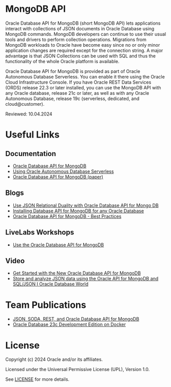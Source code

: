 # MongoDB API

Oracle Database API for MongoDB (short MongoDB API) lets applications interact with collections of JSON documents in Oracle Database using MongoDB commands. MongoDB developers can continue to use their usual tools and drivers to perform collection operations. Migrations from MongoDB workloads to Oracle have become easy since no or only minor application changes are required except for the connection string. A major advantage is that JSON Collections can be used with SQL and thus the functionality of the whole Oracle platform is available. 

Oracle Database API for MongoDB is provided as part of Oracle Autonomous Database Serverless. You can enable it there using the Oracle Cloud Infrastructure Console. If you have Oracle REST Data Services (ORDS) release 22.3 or later installed, you can use the MongoDB API with any Oracle database, release 21c or later, as well as with any Oracle Autonomous Database, release 19c (serverless, dedicated, and cloud@customer).

Reviewed: 10.04.2024

# Useful Links

## Documentation

- [Oracle Database API for MongoDB](https://docs.oracle.com/en/database/oracle/mongodb-api/mgapi/overview-oracle-database-api-mongodb.html)
- [Using Oracle Autonomous Database Serverless](https://docs.oracle.com/en/cloud/paas/autonomous-database/serverless/adbsb/mongo-using-oracle-database-api-mongodb.html#GUID-49018B09-9712-44DC-A950-B8129E7DA0D2)
- [Oracle Database API for MongoDB (paper)](https://docs.oracle.com/en/database/oracle/mongodb-api/mgapi/oracle-database-api-mongodb.pdf)

## Blogs

- [Use JSON Relational Duality with Oracle Database API for Mongo DB](https://blogs.oracle.com/datawarehousing/post/use-json-relational-duality-with-oracle-database-api-for-mongo-db)
- [Installing Database API for MongoDB for any Oracle Database](https://blogs.oracle.com/database/post/installing-database-api-for-mongodb-for-any-oracle-database)
- [Oracle Database API for MongoDB - Best Practices](https://blogs.oracle.com/datawarehousing/post/oracle-database-api-for-mongodb-best-practices)

## LiveLabs Workshops

- [Use the Oracle Database API for MongoDB](https://apexapps.oracle.com/pls/apex/f?p=133:180:113545160863506::::wid:3152)

## Video

- [Get Started with the New Oracle Database API for MongoDB](https://www.youtube.com/watch?v=CdvjHGtaqeU)
- [Store and analyze JSON data using the Oracle API for MongoDB and SQL/JSON I Oracle Database World](https://www.youtube.com/watch?v=EVDn4b6u628)

# Team Publications

- [JSON, SODA, REST, and Oracle Database API for MongoDB](https://blogs.oracle.com/coretec/post/json-soda-rest-and-oracle-database-api-for-mongodb)
- [Oracle Database 23c Development Edition on Docker](https://blogs.oracle.com/coretec/post/oracle-database-23c-development-edition-on-docker#img)

# License

Copyright (c) 2024 Oracle and/or its affiliates.

Licensed under the Universal Permissive License (UPL), Version 1.0.

See [LICENSE](https://github.com/oracle-devrel/technology-engineering/blob/main/LICENSE) for more details.
